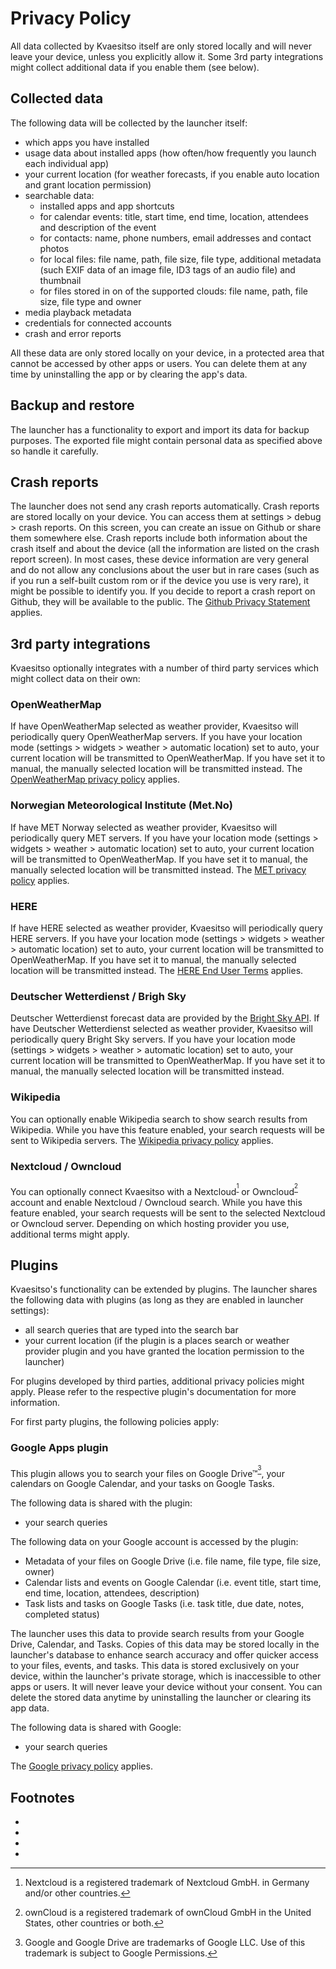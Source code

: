 # Privacy Policy

All data collected by Kvaesitso itself are only stored locally and will never leave your device,
unless you explicitly allow it. Some 3rd party integrations might collect additional data if you
enable them (see below).

## Collected data

The following data will be collected by the launcher itself:

- which apps you have installed
- usage data about installed apps (how often/how frequently you launch each individual app)
- your current location (for weather forecasts, if you enable auto location and grant location
  permission)
- searchable data:
    - installed apps and app shortcuts
    - for calendar events: title, start time, end time, location, attendees and description of the
      event
    - for contacts: name, phone numbers, email addresses and contact photos
    - for local files: file name, path, file size, file type, additional metadata (such EXIF data of
      an image file, ID3 tags of an audio file) and thumbnail
    - for files stored in on of the supported clouds: file name, path, file size, file type and
      owner
- media playback metadata
- credentials for connected accounts
- crash and error reports

All these data are only stored locally on your device, in a protected area that cannot be accessed
by other apps or users. You can delete them at any time by uninstalling the app or by clearing the
app's data.

## Backup and restore

The launcher has a functionality to export and import its data for backup purposes. The exported
file might contain personal data as specified above so handle it carefully.

## Crash reports

The launcher does not send any crash reports automatically. Crash reports are stored locally on your
device. You can access them at settings > debug > crash reports. On this screen, you can create an
issue on Github or share them somewhere else. Crash reports include both information about the crash
itself and about the device (all the information are listed on the crash report screen). In most
cases, these device information are very general and do not allow any conclusions about the user but
in rare cases (such as if you run a self-built custom rom or if the device you use is very rare), it
might be possible to identify you. If you decide to report a crash report on Github, they will be
available to the public.
The [Github Privacy Statement](https://docs.github.com/en/site-policy/privacy-policies/github-privacy-statement)
applies.

## 3rd party integrations

Kvaesitso optionally integrates with a number of third party services which might collect data on
their own:

### OpenWeatherMap

If have OpenWeatherMap selected as weather provider, Kvaesitso will periodically query
OpenWeatherMap servers. If you have your location mode (settings > widgets > weather > automatic
location) set to auto, your current location will be transmitted to OpenWeatherMap. If you have set
it to manual, the manually selected location will be transmitted instead.
The [OpenWeatherMap privacy policy](https://openweather.co.uk/privacy-policy) applies.

### Norwegian Meteorological Institute (Met.No)

If have MET Norway selected as weather provider, Kvaesitso will periodically query MET servers. If
you have your location mode (settings > widgets > weather > automatic location) set to auto, your
current location will be transmitted to OpenWeatherMap. If you have set it to manual, the manually
selected location will be transmitted instead.
The [MET privacy policy](https://www.met.no/en/About-us/privacy) applies.

### HERE

If have HERE selected as weather provider, Kvaesitso will periodically query HERE servers. If you
have your location mode (settings > widgets > weather > automatic location) set to auto, your
current location will be transmitted to OpenWeatherMap. If you have set it to manual, the manually
selected location will be transmitted instead.
The [HERE End User Terms](https://legal.here.com/us-en/terms/here-end-user-terms) applies.

### Deutscher Wetterdienst / Brigh Sky

Deutscher Wetterdienst forecast data are provided by the [Bright Sky API](https://brightsky.dev/).
If have Deutscher Wetterdienst selected as weather provider, Kvaesitso will periodically query
Bright Sky servers. If you have your location mode (settings > widgets > weather > automatic
location) set to auto, your current location will be transmitted to OpenWeatherMap. If you have set
it to manual, the manually selected location will be transmitted instead.

### Wikipedia

You can optionally enable Wikipedia search to show search results from Wikipedia. While you have
this feature enabled, your search requests will be sent to Wikipedia servers.
The [Wikipedia privacy policy](https://foundation.wikimedia.org/wiki/Privacy_policy) applies.

### Nextcloud / Owncloud

You can optionally connect Kvaesitso with a Nextcloud<sup>[^3]</sup> or Owncloud<sup>[^4]</sup>
account and enable Nextcloud / Owncloud search. While you have this feature enabled, your search
requests will be sent to the selected Nextcloud or Owncloud server. Depending on which hosting
provider you use, additional terms might apply.

## Plugins

Kvaesitso's functionality can be extended by plugins. The launcher shares the following data with
plugins (as long as they are enabled in launcher settings):

- all search queries that are typed into the search bar
- your current location (if the plugin is a places search or weather provider plugin and you have
  granted the location permission to the launcher)

For plugins developed by third parties, additional privacy policies might apply. Please refer to the
respective plugin's documentation for more information.

For first party plugins, the following policies apply:

### Google Apps plugin

This plugin allows you to search your files on Google Drive™<sup>[^1]</sup>, your calendars on
Google Calendar, and
your tasks on Google Tasks.

The following data is shared with the plugin:

- your search queries

The following data on your Google account is accessed by the plugin:

- Metadata of your files on Google Drive (i.e. file name, file type, file size, owner)
- Calendar lists and events on Google Calendar (i.e. event title, start time, end time, location,
  attendees, description)
- Task lists and tasks on Google Tasks (i.e. task title, due date, notes, completed status)

The launcher uses this data to provide search results from your Google Drive, Calendar, and Tasks.
Copies of this data may be stored locally in the launcher's database to enhance search accuracy and
offer quicker access to your files, events, and tasks. This data is stored exclusively on your
device, within the launcher's private storage, which is inaccessible to other apps or users. It will
never leave your device without your consent. You can delete the stored data anytime by uninstalling
the launcher or clearing its app data.

The following data is shared with Google:

- your search queries

The [Google privacy policy](https://policies.google.com/privacy) applies.

## Footnotes

- [^1]: Google and Google Drive are trademarks of Google LLC. Use of this trademark is subject to
  Google Permissions.
- [^2]: Microsoft and OneDrive are trademarks of the Microsoft group of companies.
- [^3]: Nextcloud is a registered trademark of Nextcloud GmbH. in Germany and/or other countries.
- [^4]: ownCloud is a registered trademark of ownCloud GmbH in the United States, other countries or
  both.
